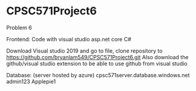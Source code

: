 # CPSC571Project6
Problem 6

Frontend: Code with visual studio asp.net core C#

Download Visual studio 2019 and go to file, clone repository to https://github.com/bryanlam549/CPSC571Project6.git
Also download the github/visual studio extension to be able to use github from visual studio

Database: (server hosted by azure) cpsc571server.database.windows.net admin123 Applepie1